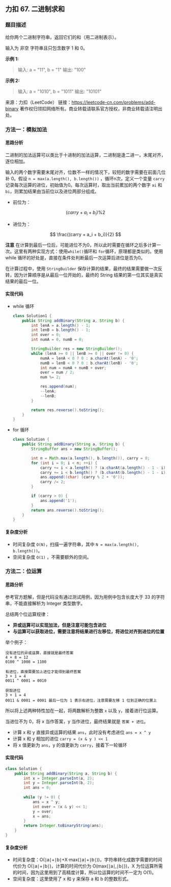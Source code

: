 ## 力扣 67. 二进制求和

### 题目描述

给你两个二进制字符串，返回它们的和（用二进制表示）。

输入为 非空 字符串且只包含数字 1 和 0。

 **示例 1:**

> 输入: a = "11", b = "1"
> 输出: "100"

**示例 2:**

> 输入: a = "1010", b = "1011"
> 输出: "10101"

来源：力扣（LeetCode）
链接：https://leetcode-cn.com/problems/add-binary
著作权归领扣网络所有。商业转载请联系官方授权，非商业转载请注明出处。

### 方法一：模拟加法

#### 思路分析

二进制的加法运算可以类比于十进制的加法运算，二进制是逢二进一，末尾对齐，逐位相加。

输入的两个数字需要末尾对齐，位数不一样的情况下，较短的数字需要在前面几位补 0。假设 `n = max(a.length(), b.length())` ，循环n次，定义一个变量 `carry` 记录每次运算的进位，初始值为0。每次运算时，取出当前累加的两个数字 `ai` 和 `bi`，则累加结果由当前位以及进位两部分组成。

- 前位为：

$$
(carry + a_i + b_i) \% 2
$$

- 进位为：

$$
\frac{(carry + a_i + b_i)}{2}
$$

**注意** 在计算到最后一位后，可能进位不为0，所以此时需要在循环之后多计算一次。这里有两种实现方式：使用`while()`循环和 `for`循环，原理都是类似的。使用 while 循环的好处是，直接在条件处判断最后一次运算后进位是否为0。

在计算过程中，使用 `StringBuilder` 保存计算的结果，最终的结果需要做一次反转，因为计算顺序是从最后一位开始的，最终的 String 结果的第一位其实是真实结果的最后一位。

#### 实现代码

- while 循环

  ```java
  class Solution1 {
      public String addBinary(String a, String b) {
          int lenA = a.length() - 1;
          int lenB = b.length() - 1;
          int over = 0;
          int numA = 0, numB = 0;
  
          StringBuilder res = new StringBuilder();
          while (lenA >= 0 || lenB >= 0 || over != 0) {
              numA = lenA < 0 ? 0 : a.charAt(lenA) - '0';
              numB = lenB < 0 ? 0 : b.charAt(lenB) - '0';
              int num = numA + numB + over;
              over = num / 2;
              num %= 2;
  
              res.append(num);
              --lenA;
              --lenB;
          }
  
          return res.reverse().toString();
      }
  }
  ```

- for 循环

  ```java
  class Solution {
      public String addBinary(String a, String b) {
          StringBuffer ans = new StringBuffer();
  
          int n = Math.max(a.length(), b.length()), carry = 0;
          for (int i = 0; i < n; ++i) {
              carry += i < a.length() ? (a.charAt(a.length() - 1 - i) - '0') : 0;
              carry += i < b.length() ? (b.charAt(b.length() - 1 - i) - '0') : 0;
              ans.append((char) (carry % 2 + '0'));
              carry /= 2;
          }
  
          if (carry > 0) {
              ans.append('1');
          }
          return ans.reverse().toString();
      }
  }
  ```

#### 复杂度分析

- 时间复杂度 `O(N)`，扫描一遍字符串，其中 `N = max(a.length(), b.length())`。
- 空间复杂度 `O(1)` ，不需要额外的空间。

### 方法二：位运算

#### 思路分析

参考官方题解，但是代码没有通过测试用例，因为用例中包含长度大于 33 的字符串，不能直接解析为 Integer 类型数字。

总结两个位运算规律：

- **异或运算可以实现加法，但是注意可能包含进位**
- **与运算可以获取进位，需要注意将结果进行左移位，将进位对齐到进位的位置**

举个例子：

```
没有进位的异或运算，直接就是最终答案
4 + 8 = 12
0100 ^ 1000 = 1100
```

```
有进位，直接需要加上进位才能得到最终答案
3 + 1 = 4
0011 ^ 0001 = 0010
```

```
获取进位
3 + 1 = 4
0011 & 0001 = 0001 最后一位为 1 表示右进位，注意需要左移 1 位到正确的位置上
```

所以将上述两种特性加在一起，将两数解析为整数 `x` 以及 `y`，接着进行位运算。

当进位不为 0，将 x 当作答案，y 当作进位，最终结果就是 `答案 + 进位`。

- 计算 x 和 y 直接异或运算的结果 `ans`，此时没有考虑进位 `ans = x ^ y`
- 计算 x 和 y 相加的进位 `carry = (x & y ) << 1`
- 将 x 值更新为 `ans`，y 的值更新为 `carry`，接着下一轮循环 

#### 实现代码

```java
class Solution {
    public String addBinary(String a, String b) {
        int x = Integer.parseInt(a, 2);
        int y = Integer.parseInt(b, 2);
        int ans = 0;
      
        while (y != 0) {
            ans = x ^ y;
            int over = (x & y) << 1;
            y = over;
            x = ans;
        }
        return Integer.toBinaryString(ans);
    }
}
```

#### 复杂度分析

- 时间复杂度：O(∣a∣+∣b∣+X⋅max⁡(∣a∣+∣b∣))，字符串转化成数字需要的时间代价为 O(∣a∣+∣b∣)，计算的时间代价为 O(max⁡{∣a∣,∣b∣})，X 为位运算所需的时间，因为这里用到了高精度计算，所以位运算的时间不一定为 O(1)。
- 空间复杂度：这里使用了 x  和 y 来保存 a 和 b  的整数形式。

